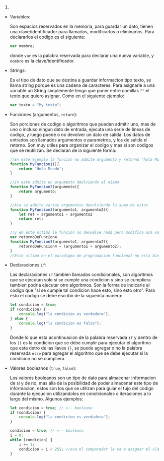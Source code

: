 1. 

* Variables:

    Son espacios reservados en la memoria, para guardar un dato, tienen una clave/identificador para llamarlos, modificarlos o eliminarlos.
    Para declararlos el codigo es el siguiente:
    ```javascript
    var nombre;
    ```
    donde `var` es la palabra reservada para declarar una nueva variable, y `nombre` es la clave/identificador.


* Strings:

    Es el tipo de dato que se destina a guardar informacion tipo texto, se llama string porque es una cadena de caracteres.
    Para asignarle a una variable un String simplemente tengo que poner entre comillas `""` el texto que quiero asignar.
    Como en el siguiente ejemplo:
    ```javascript
    var texto = "My texto";
    ```


* Funciones (argumentos, `return`):

    Son porciones de codigo o algoritmos que pueden admitir uno, mas de uno o incluso ningun dato de entrada, ejecuta una serie de lineas de codigo, y luego puede o no devolver un dato de salida.
    Los datos de entrados son llamados argumentos o parametros, y los de salida el retorno.
    Son muy utiles para organizar el codigo y mas si son codigos que se reutilizan.
    Se declaran de la siguiente forma:
    ```javascript
    //En este ejemplo la funcion no admite argumento y retorna "hola Mundo"
    function MyFuncion1(){
        return "Hola Mundo";
    }

    //En este admite un argumento deolviendo el mismo
    function MyFuncion2(argumento){
        return argumento;
    }

    //Aca se admite varios argumentos devolviendo la suma de estos
    function MyFuncion3(argumento1, argumento2){
        let ret = argumento1 + argumento2
        return ret;
    }

    //y en este ultimo la funcion no devuelve nada pero modifica una variable previamente modificada
    var retornoDeFuncion4
    function MyFuncion3(argumento1, argumento2){
        retornoDeFuncion4 = (argumento1 + argumento2);
    }
    //Este ultimo en el paradigma de programacion funcional no esta bien visto
    ```


* Declaraciones `if`:

    Las declaraciones `if` tambien llamados condicionales, son algoritmos que se ejecutan solo si se cumple una condicion y sino se cumpliera tambien podria ejecutar otro algoritmos.
    Son la forma de indicarle al codigo que "si se cumple tal condicion hace esto, sino esto otro".
    Para esto el codigo se debe escribir de la sigueinta manera:
    ```javascript
    let condicion = true;
    if (condicion) {
        console.log("la condicion es verdadera");
    } else {
        console.log("la condicion es falsa");
    }
    ```
    Donde lo que esta acontinuacion de la palabra reservada `if` y dentro de los `()` es la condicion que se debe cumplir para ejecutar el algoritmo que esta detro de las llaves `{}`, se puede agregar o no la palabra reservada `else` para agregar el algoritmo que se debe ejecutar si la condicion no se cumpliera.


* Valores booleanos (`true`, `false`):

    Los valores booleanos son un tipo de dato para almacenar informacion de si y de no, mas alla de la posibilidad de poder almacenar este tipo de informacion, estos son los que se utilizan para guiar el fujo del codigo durante la ejecucion utilizandolos en condicionales o iteraciones a lo largo del mismo.
    Algunos ejemplos:
    ```javascript
    let condicion = true; // <-- booleano
    if (condicion) {
        console.log("la condicion es verdadera");
    }

    condicion = true; // <-- booleano
    i = 0;
    while (condicion) {
        i += 1;
        condicion = i < 255; //aca el comparador le va a asignar el vlaor de false cuando i alcance 255
    }
    ```


